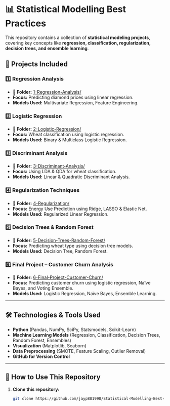 # 📊 Statistical Modelling Best Practices

This repository contains a collection of **statistical modeling projects**, covering key concepts like **regression, classification, regularization, decision trees, and ensemble learning**. 

## 📌 Projects Included
### **1️⃣ Regression Analysis**
- **📂 Folder:** [1-Regression-Analysis/](./1-Regression-Analysis/)
- **Focus:** Predicting diamond prices using linear regression.
- **Models Used:** Multivariate Regression, Feature Engineering.
  
### **2️⃣ Logistic Regression**
- **📂 Folder:** [2-Logistic-Regression/](./2-Logistic-Regression/)
- **Focus:** Wheat classification using logistic regression.
- **Models Used:** Binary & Multiclass Logistic Regression.

### **3️⃣ Discriminant Analysis**
- **📂 Folder:** [3-Discriminant-Analysis/](./3-Discriminant-Analysis/)
- **Focus:** Using LDA & QDA for wheat classification.
- **Models Used:** Linear & Quadratic Discriminant Analysis.

### **4️⃣ Regularization Techniques**
- **📂 Folder:** [4-Regularization/](./4-Regularization/)
- **Focus:** Energy Use Prediction using Ridge, LASSO & Elastic Net.
- **Models Used:** Regularized Linear Regression.

### **5️⃣ Decision Trees & Random Forest**
- **📂 Folder:** [5-Decision-Trees-Random-Forest/](./5-Decision-Trees-Random-Forest/)
- **Focus:** Predicting wheat type using decision tree models.
- **Models Used:** Decision Tree, Random Forest.

### **6️⃣ Final Project – Customer Churn Analysis**
- **📂 Folder:** [6-Final-Project-Customer-Churn/](./6-Final-Project-Customer-Churn/)
- **Focus:** Predicting customer churn using logistic regression, Naïve Bayes, and Voting Ensemble.
- **Models Used:** Logistic Regression, Naïve Bayes, Ensemble Learning.

---

## 🛠️ Technologies & Tools Used
- **Python** (Pandas, NumPy, SciPy, Statsmodels, Scikit-Learn)
- **Machine Learning Models** (Regression, Classification, Decision Trees, Random Forest, Ensembles)
- **Visualization** (Matplotlib, Seaborn)
- **Data Preprocessing** (SMOTE, Feature Scaling, Outlier Removal)
- **GitHub for Version Control**

---

## 🚀 How to Use This Repository
1. **Clone this repository:**
   ```sh
   git clone https://github.com/jayp881998/Statistical-Modelling-Best-Practices.git
